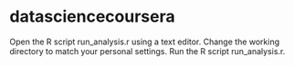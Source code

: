 # datasciencecoursera
Open the R script run_analysis.r using a text editor.
Change the working directory to match your personal settings.
Run the R script run_analysis.r.
